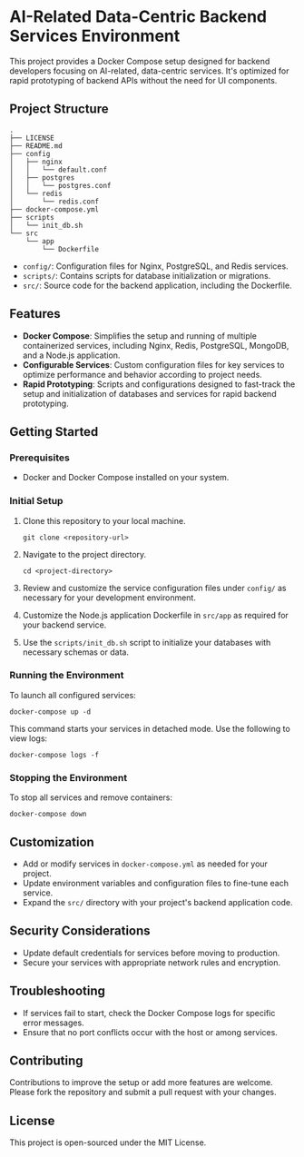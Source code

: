 # AI-Related Data-Centric Backend Services Environment

This project provides a Docker Compose setup designed for backend developers focusing on AI-related, data-centric services. It's optimized for rapid prototyping of backend APIs without the need for UI components.

## Project Structure

```plaintext
.
├── LICENSE
├── README.md
├── config
│   ├── nginx
│   │   └── default.conf
│   ├── postgres
│   │   └── postgres.conf
│   └── redis
│       └── redis.conf
├── docker-compose.yml
├── scripts
│   └── init_db.sh
└── src
    └── app
        └── Dockerfile
```

- `config/`: Configuration files for Nginx, PostgreSQL, and Redis services.
- `scripts/`: Contains scripts for database initialization or migrations.
- `src/`: Source code for the backend application, including the Dockerfile.

## Features

- **Docker Compose**: Simplifies the setup and running of multiple containerized services, including Nginx, Redis, PostgreSQL, MongoDB, and a Node.js application.
- **Configurable Services**: Custom configuration files for key services to optimize performance and behavior according to project needs.
- **Rapid Prototyping**: Scripts and configurations designed to fast-track the setup and initialization of databases and services for rapid backend prototyping.

## Getting Started

### Prerequisites

- Docker and Docker Compose installed on your system.

### Initial Setup

1. Clone this repository to your local machine.

   ```
   git clone <repository-url>
   ```

2. Navigate to the project directory.

   ```
   cd <project-directory>
   ```

3. Review and customize the service configuration files under `config/` as necessary for your development environment.

4. Customize the Node.js application Dockerfile in `src/app` as required for your backend service.

5. Use the `scripts/init_db.sh` script to initialize your databases with necessary schemas or data.

### Running the Environment

To launch all configured services:

```
docker-compose up -d
```

This command starts your services in detached mode. Use the following to view logs:

```
docker-compose logs -f
```

### Stopping the Environment

To stop all services and remove containers:

```
docker-compose down
```

## Customization

- Add or modify services in `docker-compose.yml` as needed for your project.
- Update environment variables and configuration files to fine-tune each service.
- Expand the `src/` directory with your project's backend application code.

## Security Considerations

- Update default credentials for services before moving to production.
- Secure your services with appropriate network rules and encryption.

## Troubleshooting

- If services fail to start, check the Docker Compose logs for specific error messages.
- Ensure that no port conflicts occur with the host or among services.

## Contributing

Contributions to improve the setup or add more features are welcome. Please fork the repository and submit a pull request with your changes.

## License

This project is open-sourced under the MIT License.
